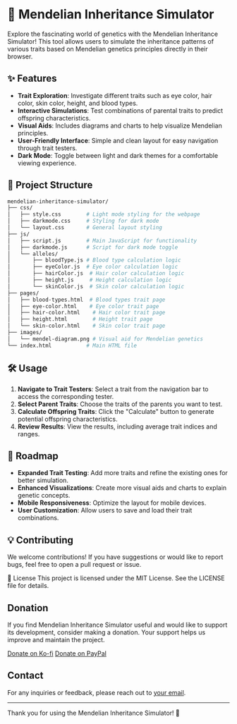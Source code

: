 # 🌱 Mendelian Inheritance Simulator

Explore the fascinating world of genetics with the Mendelian Inheritance Simulator! This tool allows users to simulate the inheritance patterns of various traits based on Mendelian genetics principles directly in their browser.

## ✨ Features

- **Trait Exploration**: Investigate different traits such as eye color, hair color, skin color, height, and blood types.
- **Interactive Simulations**: Test combinations of parental traits to predict offspring characteristics.
- **Visual Aids**: Includes diagrams and charts to help visualize Mendelian principles.
- **User-Friendly Interface**: Simple and clean layout for easy navigation through trait testers.
- **Dark Mode**: Toggle between light and dark themes for a comfortable viewing experience.

## 📂 Project Structure

```graphql
mendelian-inheritance-simulator/
├── css/
│   ├── style.css        # Light mode styling for the webpage
│   ├── darkmode.css     # Styling for dark mode
│   └── layout.css       # General layout styling
├── js/
│   ├── script.js        # Main JavaScript for functionality
│   ├── darkmode.js      # Script for dark mode toggle
│   └── alleles/
│       ├── bloodType.js # Blood type calculation logic
│       ├── eyeColor.js  # Eye color calculation logic
│       ├── hairColor.js  # Hair color calculation logic
│       ├── height.js     # Height calculation logic
│       └── skinColor.js  # Skin color calculation logic
├── pages/
│   ├── blood-types.html  # Blood types trait page
│   ├── eye-color.html    # Eye color trait page
│   ├── hair-color.html    # Hair color trait page
│   ├── height.html        # Height trait page
│   └── skin-color.html    # Skin color trait page
├── images/
│   └── mendel-diagram.png # Visual aid for Mendelian genetics
└── index.html           # Main HTML file
```
## 🛠️ Usage

1. **Navigate to Trait Testers**: Select a trait from the navigation bar to access the corresponding tester.
2. **Select Parent Traits**: Choose the traits of the parents you want to test.
3. **Calculate Offspring Traits**: Click the "Calculate" button to generate potential offspring characteristics.
4. **Review Results**: View the results, including average trait indices and ranges.

## 🎯 Roadmap

- **Expanded Trait Testing**: Add more traits and refine the existing ones for better simulation.
- **Enhanced Visualizations**: Create more visual aids and charts to explain genetic concepts.
- **Mobile Responsiveness**: Optimize the layout for mobile devices.
- **User Customization**: Allow users to save and load their trait combinations.

## 💡 Contributing
We welcome contributions! If you have suggestions or would like to report bugs, feel free to open a pull request or issue.

📝 License
This project is licensed under the MIT License. See the LICENSE file for details.

## Donation

If you find Mendelian Inheritance Simulator useful and would like to support its development, consider making a donation. Your support helps us improve and maintain the project.

[Donate on Ko-fi](https://ko-fi.com/wazupbutrcup)
[Donate on PayPal](https://www.paypal.com/donate/?business=6TUCF33LPY9K2&no_recurring=0&item_name=Development+and+Coding+Features&currency_code=USD)

## Contact
For any inquiries or feedback, please reach out to [your email](mailto:aponder.dev).

---

Thank you for using the Mendelian Inheritance Simulator! 🎉
